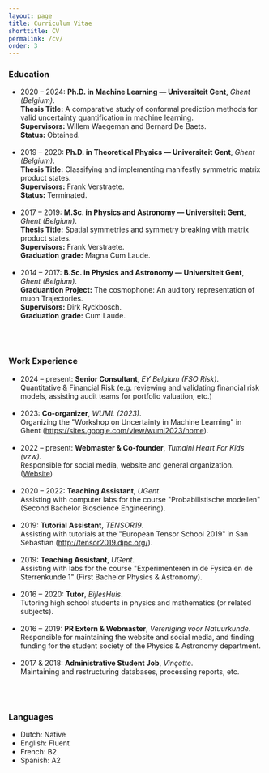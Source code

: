 ```yaml
---
layout: page
title: Curriculum Vitae
shorttitle: CV
permalink: /cv/
order: 3
---
```


<h3>Education</h3>

* 2020 &ndash; 2024: <b>Ph.D. in Machine Learning &mdash; Universiteit Gent</b>, <i>Ghent (Belgium)</i>.<br>
    <b>Thesis Title:</b> A comparative study of conformal prediction methods 
for valid uncertainty quantification in machine learning.<br>
    <b>Supervisors:</b> Willem Waegeman and Bernard De Baets.<br>
    <b>Status:</b> Obtained.<br><br>
* 2019 &ndash; 2020: <b>Ph.D. in Theoretical Physics &mdash; Universiteit Gent</b>, <i>Ghent (Belgium)</i>.<br>
    <b>Thesis Title:</b> Classifying and implementing manifestly symmetric 
matrix product states.<br>
    <b>Supervisors:</b> Frank Verstraete.<br>
    <b>Status:</b> Terminated.<br><br>
* 2017 &ndash; 2019: <b>M.Sc. in Physics and Astronomy &mdash; Universiteit Gent</b>, <i>Ghent (Belgium)</i>.<br>
    <b>Thesis Title:</b> Spatial symmetries and symmetry breaking with matrix 
product states.<br>
    <b>Supervisors:</b> Frank Verstraete.<br>
    <b>Graduation grade:</b> Magna Cum Laude.<br><br>
* 2014 &ndash; 2017: <b>B.Sc. in Physics and Astronomy &mdash; Universiteit Gent</b>, <i>Ghent (Belgium)</i>.<br>
    <b>Graduantion Project:</b> The cosmophone: An auditory representation of 
muon Trajectories.<br>
    <b>Supervisors:</b> Dirk Ryckbosch.<br>
    <b>Graduation grade:</b> Cum Laude.<br><br>

<br>
<h3>Work Experience</h3>

* 2024 &ndash; present: <b>Senior Consultant</b>, <i>EY Belgium (FSO Risk)</i>.<br>
    Quantitative & Financial Risk (e.g. reviewing and validating financial risk models, assisting audit teams for portfolio valuation, etc.)<br><br>
* 2023: <b>Co-organizer</b>, <i>WUML (2023)</i>.<br>
    Organizing the "Workshop on Uncertainty in Machine Learning" in Ghent (<a href = "https://sites.google.com/view/wuml2023/home" target = "_blank">https://sites.google.com/view/wuml2023/home</a>).<br><br>
* 2022 &ndash; present: <b>Webmaster & Co-founder</b>, <i>Tumaini Heart For Kids (vzw)</i>.<br>
    Responsible for social media, website and general organization. (<a href = "https://tumaini-vzw.github.io/" target = "_blank" rel = "noopener">Website</a>)<br><br>
* 2020 &ndash; 2022: <b>Teaching Assistant</b>, <i>UGent</i>.<br>
    Assisting with computer labs for the course "Probabilistische modellen" (Second Bachelor Bioscience Engineering).<br><br>
* 2019: <b>Tutorial Assistant</b>, <i>TENSOR19</i>.<br>
    Assisting with tutorials at the "European Tensor School 2019" in San Sebastian (<a href = "http://tensor2019.dipc.org/" target = "_blank">http://tensor2019.dipc.org/</a>).<br><br>
* 2019: <b>Teaching Assistant</b>, <i>UGent</i>.<br>
    Assisting with labs for the course "Experimenteren in de Fysica en de Sterrenkunde 1" (First Bachelor Physics & Astronomy).<br><br>
* 2016 &ndash; 2020: <b>Tutor</b>, <i>BijlesHuis</i>.<br>
    Tutoring high school students in physics and mathematics (or related subjects).<br><br>
* 2016 &ndash; 2019: <b>PR Extern & Webmaster</b>, <i>Vereniging voor Natuurkunde</i>.<br>
    Responsible for maintaining the website and social media, and finding funding for the student society of the Physics & Astronomy department.<br><br>
* 2017 & 2018: <b>Administrative Student Job</b>, <i>Vinçotte</i>.<br>
    Maintaining and restructuring databases, processing reports, etc.<br><br>

<br>
<h3>Languages</h3>

* Dutch: Native
* English: Fluent
* French: B2
* Spanish: A2